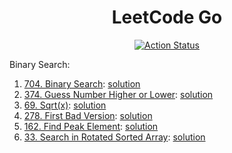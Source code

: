 <div align="center">
  <h1>LeetCode Go</h1>

  <p>
    <a href="https://github.com/cqroot/leetcode-go/actions">
      <img src="https://github.com/cqroot/leetcode-go/workflows/test/badge.svg" alt="Action Status" />
    </a>
  </p>
</div>

Binary Search:

1. [704. Binary Search](https://leetcode.com/problems/binary-search/): [solution](https://github.com/cqroot/leetcode-go/blob/main/solutions/P0704_binary-search/solution.go)
2. [374. Guess Number Higher or Lower](https://leetcode.com/problems/guess-number-higher-or-lower/): [solution](https://github.com/cqroot/leetcode-go/blob/main/solutions/P0374_guess-number-higher-or-lower/solution.go)
3. [69. Sqrt(x)](https://leetcode.com/problems/sqrtx/): [solution](https://github.com/cqroot/leetcode-go/blob/main/solutions/P0069_sqrtx/solution.go)
4. [278. First Bad Version](https://leetcode.com/problems/first-bad-version/): [solution](https://github.com/cqroot/leetcode-go/blob/main/solutions/P0278_first-bad-version)
5. [162. Find Peak Element](https://leetcode.com/problems/find-peak-element/): [solution](https://github.com/cqroot/leetcode-go/blob/main/solutions/P0162_find-peak-element)
6. [33. Search in Rotated Sorted Array](https://leetcode.com/problems/search-in-rotated-sorted-array/): [solution](https://github.com/cqroot/leetcode-go/blob/main/solutions/P0033_search-in-rotated-sorted-array)
